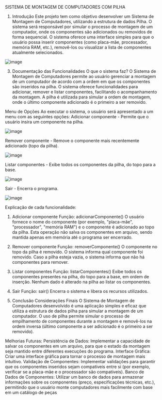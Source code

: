 SISTEMA DE MONTAGEM DE COMPUTADORES COM PILHA 

1. Introdução
Este projeto tem como objetivo desenvolver um Sistema de Montagem de Computadores, utilizando a estrutura de dados Pilha. O sistema será responsável por simular o processo de montagem de um computador, onde os componentes são adicionados ou removidos de forma sequencial. O sistema oferece uma interface simples para que o usuário possa inserir componentes (como placa-mãe, processador, memória RAM, etc.), removê-los ou visualizar a lista de componentes atualmente selecionados.

  ![image](https://github.com/user-attachments/assets/39a2754f-76f7-4b52-a884-0f4a9fbeda2b)

3. Documentação das Funcionalidades
O que o sistema faz?
O Sistema de Montagem de Computadores permite ao usuário gerenciar a montagem de um computador de acordo com a ordem em que os componentes são inseridos na pilha. O sistema oferece funcionalidades para adicionar, remover e listar componentes, facilitando o acompanhamento da montagem. A pilha é utilizada para simular a ordem de montagem, onde o último componente adicionado é o primeiro a ser removido.

Menu de Opções
Ao executar o sistema, o usuário será apresentado a um menu com as seguintes opções:
Adicionar componente - Permite que o usuário insira um componente na pilha.

![image](https://github.com/user-attachments/assets/d5b30ab0-dbcf-4f0a-90fa-a9aa70371276)

Remover componente - Remove o componente mais recentemente adicionado (topo da pilha).

![image](https://github.com/user-attachments/assets/41b64ee9-1bdc-455e-811f-e815104792a4)

Listar componentes - Exibe todos os componentes da pilha, do topo para a base.

![image](https://github.com/user-attachments/assets/513643e4-9cee-4610-8fd6-6ad2d44a9969)

Sair - Encerra o programa.

![image](https://github.com/user-attachments/assets/298a5843-678b-4ce6-892f-a0e0c413493c)


Explicação de cada funcionalidade:
1. Adicionar componente
Função: adicionarComponente()
O usuário fornece o nome do componente (por exemplo, "placa-mãe", "processador", "memória RAM") e o componente é adicionado ao topo da pilha.
Esta operação não salva os componentes em arquivo, sendo mantida apenas em memória até o programa ser encerrado.

3. Remover componente
Função: removerComponente()
O componente no topo da pilha é removido. O sistema informa qual componente foi removido.
Caso a pilha esteja vazia, o sistema informa que não há componentes para remover.

5. Listar componentes
Função: listarComponentes()
Exibe todos os componentes presentes na pilha, do topo para a base, em ordem de inserção.
Nenhum dado é alterado na pilha ao listar os componentes.

7. Sair
Função: sair()
Encerra o sistema e libera os recursos utilizados.

3. Conclusão
Considerações Finais
O Sistema de Montagem de Computadores desenvolvido é uma aplicação simples e eficaz que utiliza a estrutura de dados pilha para simular a montagem de um computador. O uso de pilha permite simular o processo de empilhamento de componentes durante a montagem e removê-los na ordem inversa (último componente a ser adicionado é o primeiro a ser removido).

Melhorias Futuras:
Persistência de Dados: Implementar a capacidade de salvar os componentes em um arquivo, para que o estado da montagem seja mantido entre diferentes execuções do programa.
Interface Gráfica: Criar uma interface gráfica para tornar o processo de montagem mais intuitivo.
Validação de Componentes: Implementar validações para garantir que os componentes inseridos sejam compatíveis entre si (por exemplo, verificar se a placa-mãe e o processador são compatíveis).
Banco de Dados de Componentes: Utilizar um banco de dados para armazenar informações sobre os componentes (preço, especificações técnicas, etc.), permitindo que o usuário monte computadores mais facilmente com base em um catálogo de peças

